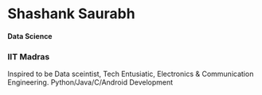 # Shashank Saurabh
#### Data Science 
### IIT Madras

Inspired to be Data sceintist, Tech Entusiatic, Electronics & Communication Engineering.
Python/Java/C/Android Development

